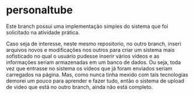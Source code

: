 # personaltube

Este branch possui uma implementação simples do sistema que foi solicitado na atividade prática.

Caso seja de interesse, neste mesmo repositorio, no outro branch, inseri arquivos novos e modificações nos outros para criar um sistema mais sofisticado no qual o usuário pudesse inserir vários vídeos e as informações seriam armazenadas em um banco de dados. Ou seja, toda vez que entrasse no sistema os vídeos que já foram enviados seriam carregados na página. Mas, como nunca tinha mexido com tais tecnologias demorei um pouco para aprender e fazer tudo, então o sistema de upload de video que está no outro branch, ainda não está completo.
